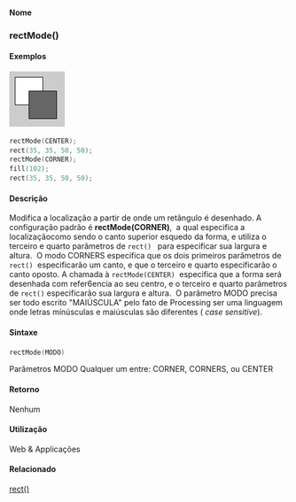 
#### Nome
### rectMode()

#### Exemplos
<img border="0" height="100" src="media/rectMode_.gif" width="100"/>

```pde
rectMode(CENTER); 
rect(35, 35, 50, 50); 
rectMode(CORNER); 
fill(102); 
rect(35, 35, 50, 50); 

```

#### Descrição
 Modifica a localização a partir de
onde um retângulo é desenhado. A
configuração padrão é **rectMode(CORNER)**,
 a qual especifica a localizaçãocomo sendo o canto
superior esquedo da forma, e utiliza o terceiro e quarto
parâmetros de `rect() ` para especificar sua largura e altura.  O modo CORNERS especifica que os dois primeiros parâmetros de `rect()`  especificarão um canto, e que o terceiro e quarto especificarão o canto oposto. A chamada à `rectMode(CENTER)`  especifica que a forma será desenhada com refer6encia ao seu centro, e o terceiro e quarto parâmetros de `rect()` especificarão sua largura e altura.  O parâmetro MODO precisa ser todo escrito "MAIÚSCULA"
pelo fato de Processing ser uma linguagem onde letras
mínúsculas e maiúsculas são diferentes ( *case sensitive*).

#### Sintaxe
```pde
rectMode(MODO)

```
Parâmetros
MODO
Qualquer um entre: CORNER, CORNERS, ou CENTER



#### Retorno

	
Nenhum

#### Utilização

	
Web & Applicações

#### Relacionado
[rect()](rect_
)

